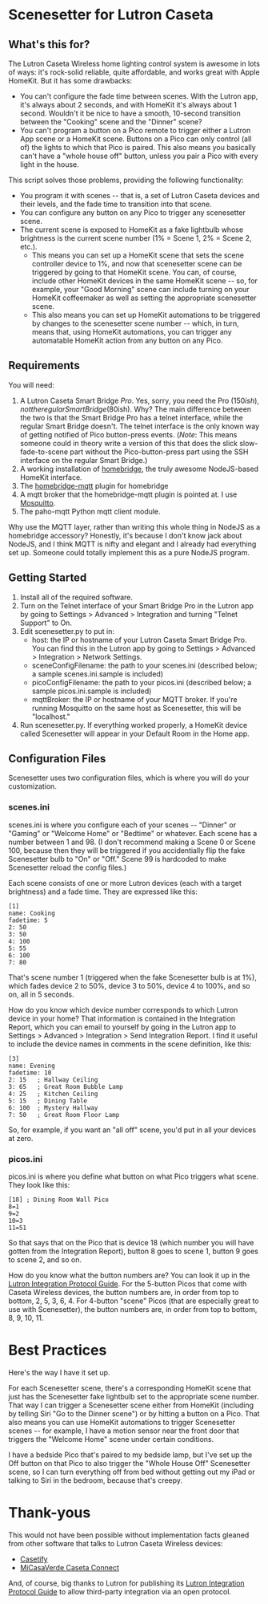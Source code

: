 # Scenesetter for Lutron Caseta

## What's this for?

The Lutron Caseta Wireless home lighting control system is awesome in lots of ways: it's rock-solid reliable, quite affordable, and works great with Apple HomeKit. But it has some drawbacks:

* You can't configure the fade time between scenes. With the Lutron app, it's always about 2 seconds, and with HomeKit it's always about 1 second. Wouldn't it be nice to have a smooth, 10-second transition between the "Cooking" scene and the "Dinner" scene?
* You can't program a button on a Pico remote to trigger either a Lutron App scene or a HomeKit scene. Buttons on a Pico can only control (all of) the lights to which that Pico is paired. This also means you basically can't have a "whole house off" button, unless you pair a Pico with every light in the house.

This script solves those problems, providing the following functionality:

* You program it with scenes -- that is, a set of Lutron Caseta devices and their levels, and the fade time to transition into that scene.
* You can configure any button on any Pico to trigger any scenesetter scene.
* The current scene is exposed to HomeKit as a fake lightbulb whose brightness is the current scene number (1% = Scene 1, 2% = Scene 2, etc.). 
  * This means you can set up a HomeKit scene that sets the scene controller device to 1%, and now that scenesetter scene can be triggered by going to that HomeKit scene. You can, of course, include other HomeKit devices in the same HomeKit scene -- so, for example, your "Good Morning" scene can include turning on your HomeKit coffeemaker as well as setting the appropriate scenesetter scene. 
  * This also means you can set up HomeKit automations to be triggered by changes to the scenesetter scene number -- which, in turn, means that, using HomeKit automations, you can trigger any automatable HomeKit action from any button on any Pico.

## Requirements

You will need:

1. A Lutron Caseta Smart Bridge *Pro*. Yes, sorry, you need the Pro ($150ish), not the regular Smart Bridge ($80ish). Why? The main difference between the two is that the Smart Bridge Pro has a telnet interface, while the regular Smart Bridge doesn't. The telnet interface is the only known way of getting notified of Pico button-press events. (*Note*: This means someone could in theory write a version of this that does the slick slow-fade-to-scene part without the Pico-button-press part using the SSH interface on the regular Smart Bridge.)
2. A working installation of [homebridge](https://github.com/nfarina/homebridge), the truly awesome NodeJS-based HomeKit interface.
3. The [homebridge-mqtt](https://github.com/cflurin/homebridge-mqtt) plugin for homebridge
4. A mqtt broker that the homebridge-mqtt plugin is pointed at. I use [Mosquitto](https://mosquitto.org/).
5. The paho-mqtt Python mqtt client module.

Why use the MQTT layer, rather than writing this whole thing in NodeJS as a homebridge accessory? Honestly, it's because I don't know jack about NodeJS, and I think MQTT is nifty and elegant and I already had everything set up. Someone could totally implement this as a pure NodeJS program.

## Getting Started

1. Install all of the required software.
1. Turn on the Telnet interface of your Smart Bridge Pro in the Lutron app by going to Settings > Advanced > Integration and turning "Telnet Support" to On.
1. Edit scenesetter.py to put in:
    * host: the IP or hostname of your Lutron Caseta Smart Bridge Pro. You can find this in the Lutron app by going to Settings > Advanced > Integration > Network Settings.
    * sceneConfigFilename: the path to your scenes.ini (described below; a sample scenes.ini.sample is included)
    * picoConfigFilename: the path to your picos.ini (described below; a sample picos.ini.sample is included)
    * mqttBroker: the IP or hostname of your MQTT broker. If you're running Mosquitto on the same host as Scenesetter, this will be "localhost."
1. Run scenesetter.py. If everything worked properly, a HomeKit device called Scenesetter will appear in your Default Room in the Home app.

## Configuration Files
Scenesetter uses two configuration files, which is where you will do your customization.
### scenes.ini
scenes.ini is where you configure each of your scenes -- "Dinner" or "Gaming" or "Welcome Home" or "Bedtime" or whatever.  Each scene has a number between 1 and 98. (I don't recommend making a Scene 0 or Scene 100, because then they will be triggered if you accidentially flip the fake Scenesetter bulb to "On" or "Off." Scene 99 is hardcoded to make Scenesetter reload the config files.)

Each scene consists of one or more Lutron devices (each with a target brightness) and a fade time. They are expressed like this:
```
[1]
name: Cooking
fadetime: 5
2: 50
3: 50
4: 100
5: 55
6: 100
7: 80
```
That's scene number 1 (triggered when the fake Scenesetter bulb is at 1%), which fades device 2 to 50%, device 3 to 50%, device 4 to 100%, and so on, all in 5 seconds.

How do you know which device number corresponds to which Lutron device in your home? That information is contained in the Integration Report, which you can email to yourself by going in the Lutron app to Settings > Advanced > Integration > Send Integration Report. I find it useful to include the device names in comments in the scene definition, like this:
```
[3]
name: Evening
fadetime: 10
2: 15	; Hallway Ceiling
3: 65	; Great Room Bubble Lamp
4: 25	; Kitchen Ceiling
5: 15	; Dining Table
6: 100	; Mystery Hallway
7: 50	; Great Room Floor Lamp
```
So, for example, if you want an "all off" scene, you'd put in all your devices at zero.

### picos.ini
picos.ini is where you define what button on what Pico triggers what scene. They look like this:
```
[18] ; Dining Room Wall Pico
8=1
9=2
10=3
11=51
```
So that says that on the Pico that is device 18 (which number you will have gotten from the Integration Report), button 8 goes to scene 1, button 9 goes to scene 2, and so on.

How do you know what the button numbers are? You can look it up in the [Lutron Integration Protocol Guide](http://www.lutron.com/TechnicalDocumentLibrary/040249.pdf). For the 5-button Picos that come with Caseta Wireless devices, the button numbers are, in order from top to bottom, 2, 5, 3, 6, 4. For 4-button "scene" Picos (that are especially great to use with Scenesetter), the button numbers are, in order from top to bottom, 8, 9, 10, 11.

# Best Practices
Here's the way I have it set up.

For each Scenesetter scene, there's a corresponding HomeKit scene that just has the Scenesetter fake lightbulb set to the appropriate scene number. That way I can trigger a Scenesetter scene either from HomeKit (including by telling Siri "Go to the Dinner scene") or by hitting a button on a Pico. That also means you can use HomeKit automations to trigger Scenesetter scenes -- for example, I have a motion sensor near the front door that triggers the "Welcome Home" scene under certain conditions.

I have a bedside Pico that's paired to my bedside lamp, but I've set up the Off button on that Pico to also trigger the "Whole House Off" Scenesetter scene, so I can turn everything off from bed without getting out my iPad or talking to Siri in the bedroom, because that's creepy.

# Thank-yous

This would not have been possible without implementation facts gleaned from other software that talks to Lutron Caseta Wireless devices:
* [Casetify](https://github.com/jhanssen/casetify)
* [MiCasaVerde Caseta Connect](http://forum.micasaverde.com/index.php?topic=35577.0)

And, of course, big thanks to Lutron for publishing its [Lutron Integration Protocol Guide](http://www.lutron.com/TechnicalDocumentLibrary/040249.pdf) to allow third-party integration via an open protocol.